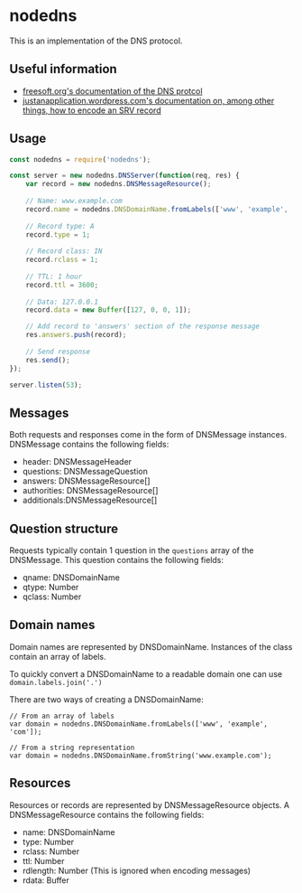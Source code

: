 # nodedns
This is an implementation of the DNS protocol.

## Useful information
* [freesoft.org's documentation of the DNS protcol](http://www.freesoft.org/CIE/RFC/1035/38.htm)
* [justanapplication.wordpress.com's documentation on, among other things, how to encode an SRV record](https://justanapplication.wordpress.com/category/dns/dns-resource-records/dns-srv-record/)

## Usage
```javascript
const nodedns = require('nodedns');

const server = new nodedns.DNSServer(function(req, res) {
	var record = new nodedns.DNSMessageResource();
	
	// Name: www.example.com
	record.name = nodedns.DNSDomainName.fromLabels(['www', 'example', 'com']);
	
	// Record type: A
	record.type = 1;
	
	// Record class: IN
	record.rclass = 1;
	
	// TTL: 1 hour
	record.ttl = 3600;
	
	// Data: 127.0.0.1
	record.data = new Buffer([127, 0, 0, 1]);

	// Add record to 'answers' section of the response message
	res.answers.push(record);
	
	// Send response
	res.send();
});

server.listen(53);
```

## Messages
Both requests and responses come in the form of DNSMessage instances.
DNSMessage contains the following fields:

* header: DNSMessageHeader
* questions: DNSMessageQuestion
* answers: DNSMessageResource[]
* authorities: DNSMessageResource[]
* additionals:DNSMessageResource[]

## Question structure
Requests typically contain 1 question in the `questions` array of the DNSMessage.
This question contains the following fields:

* qname: DNSDomainName
* qtype: Number
* qclass: Number

## Domain names
Domain names are represented by DNSDomainName.
Instances of the class contain an array of labels.

To quickly convert a DNSDomainName to a readable domain one can use `domain.labels.join('.')`

There are two ways of creating a DNSDomainName:
```javacript
// From an array of labels
var domain = nodedns.DNSDomainName.fromLabels(['www', 'example', 'com']);

// From a string representation
var domain = nodedns.DNSDomainName.fromString('www.example.com');
```

## Resources
Resources or records are represented by DNSMessageResource objects.
A DNSMessageResource contains the following fields:

* name: DNSDomainName
* type: Number
* rclass: Number
* ttl: Number
* rdlength: Number (This is ignored when encoding messages)
* rdata: Buffer

